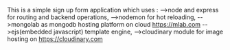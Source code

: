 This is a simple sign up form application which uses :
-->node and express for routing and backend operations,
-->nodemon for hot reloading,
-->mongolab as mongodb hosting platform on cloud https://mlab.com
-->ejs(embedded javascript) template engine,
-->cloudinary module for image hosting on https://cloudinary.com

